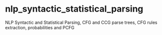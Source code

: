 # nlp_syntactic_statistical_parsing
NLP Syntactic and Statistical Parsing, CFG and CCG parse trees, CFG rules extraction, probabilities and PCFG

